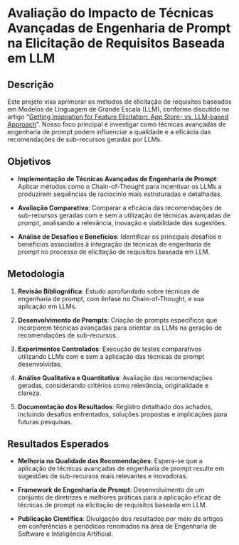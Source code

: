 # Avaliação do Impacto de Técnicas Avançadas de Engenharia de Prompt na Elicitação de Requisitos Baseada em LLM

## Descrição

Este projeto visa aprimorar os métodos de elicitação de requisitos baseados em Modelos de Linguagem de Grande Escala (LLM), conforme discutido no artigo "[Getting Inspiration for Feature Elicitation: App Store- vs. LLM-based Approach](https://arxiv.org/pdf/2408.17404)". Nosso foco principal é investigar como técnicas avançadas de engenharia de prompt podem influenciar a qualidade e a eficácia das recomendações de sub-recursos geradas por LLMs.

## Objetivos

- **Implementação de Técnicas Avançadas de Engenharia de Prompt**: Aplicar métodos como o Chain-of-Thought para incentivar os LLMs a produzirem sequências de raciocínio mais estruturadas e detalhadas.

- **Avaliação Comparativa**: Comparar a eficácia das recomendações de sub-recursos geradas com e sem a utilização de técnicas avançadas de prompt, analisando a relevância, inovação e viabilidade das sugestões.

- **Análise de Desafios e Benefícios**: Identificar os principais desafios e benefícios associados à integração de técnicas de engenharia de prompt no processo de elicitação de requisitos baseada em LLM.

## Metodologia

1. **Revisão Bibliográfica**: Estudo aprofundado sobre técnicas de engenharia de prompt, com ênfase no Chain-of-Thought, e sua aplicação em LLMs.

2. **Desenvolvimento de Prompts**: Criação de prompts específicos que incorporem técnicas avançadas para orientar os LLMs na geração de recomendações de sub-recursos.

3. **Experimentos Controlados**: Execução de testes comparativos utilizando LLMs com e sem a aplicação das técnicas de prompt desenvolvidas.

4. **Análise Qualitativa e Quantitativa**: Avaliação das recomendações geradas, considerando critérios como relevância, originalidade e clareza.

5. **Documentação dos Resultados**: Registro detalhado dos achados, incluindo desafios enfrentados, soluções propostas e implicações para futuras pesquisas.

## Resultados Esperados

- **Melhoria na Qualidade das Recomendações**: Espera-se que a aplicação de técnicas avançadas de engenharia de prompt resulte em sugestões de sub-recursos mais relevantes e inovadoras.

- **Framework de Engenharia de Prompt**: Desenvolvimento de um conjunto de diretrizes e melhores práticas para a aplicação eficaz de técnicas de prompt na elicitação de requisitos baseada em LLM.

- **Publicação Científica**: Divulgação dos resultados por meio de artigos em conferências e periódicos renomados na área de Engenharia de Software e Inteligência Artificial.
